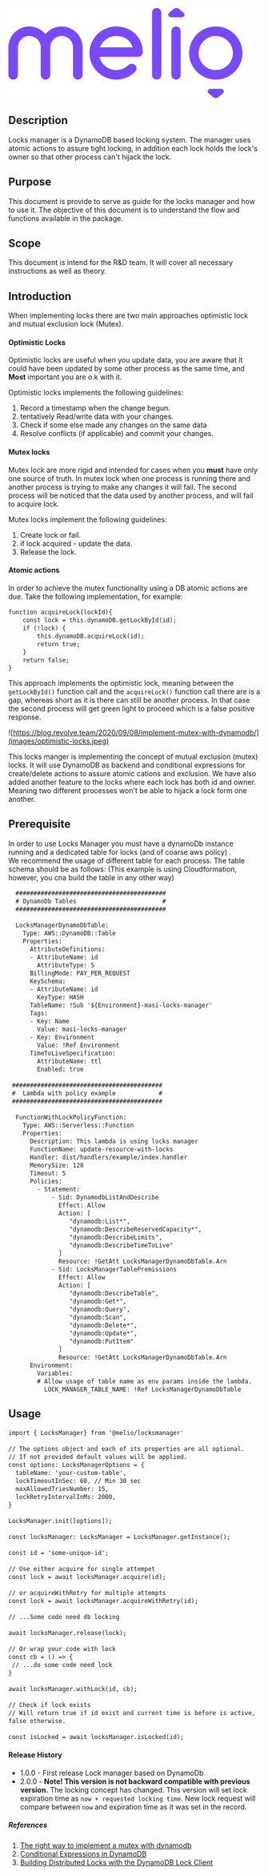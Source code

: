 ![logo](images/melio-logo.svg)

## Description

Locks manager is a DynamoDB based locking system.
The manager uses atomic actions to assure tight locking,
in addition each lock holds the lock's owner so that other process can't hijack the lock.

## Purpose
This document is provide to serve as guide for the locks manager and how to use it.
The objective of this document is to understand the flow and functions available in the package.

## Scope
This document is intend for the R&D team.
It will cover all necessary instructions as well as theory.

## Introduction
When implementing locks there are two main approaches optimistic lock and mutual exclusion lock (Mutex).

#### Optimistic Locks
Optimistic locks are useful when you update data, you are aware that it could have
been updated by some other process as the same time,
and **Most** important you are o.k with it.

Optimistic locks implements the following guidelines:
1. Record a timestamp when the change begun.
2. tentatively Read/write data with your changes.
3. Check if some else made any changes on the same data
4. Resolve conflicts (if applicable) and commit your changes.

#### Mutex locks
Mutex lock are more rigid and intended for cases when you **must** have only one source of truth.
In mutex lock when one process is running there and another process is trying to make any changes
it will fail.
The second process will be noticed that the data used by another process,
and will fail to acquire lock.

Mutex locks implement the following guidelines:
1. Create lock or fail.
2. if lock acquired - update the data.
3. Release the lock.

#### Atomic actions
In order to achieve the mutex functionality using a DB atomic actions are due.
Take the following implementation, for example:

``` 
function acquireLock(lockId){
    const lock = this.dynamoDB.getLockById(id);
    if (!lock) {
        this.dynamoDB.acquireLock(id);
        return true;
    }
    return false;
}
``` 
This approach implements the optimistic lock, meaning between the ```getLockById()``` function call
and the ```acquireLock()``` function call there are is a gap, whereas short as it is there can still
be another process.
In that case the second process will get green light to proceed which is a false positive response.

![https://blog.revolve.team/2020/09/08/implement-mutex-with-dynamodb/](images/optimistic-locks.jpeg)


This locks manger is implementing the concept of mutual exclusion (mutex) locks.
It will use DynamoDB as backend and conditional expressions for create/delete actions
to assure atomic cations and exclusion.
We have also added another feature to the locks where each lock has both id and owner.  
Meaning two different processes won't be able to hijack a lock form one another.

## Prerequisite
In order to use Locks Manager you must have a dynamoDb instance running and a dedicated table 
for locks (and of coarse aws policy) .<br>
We recommend the usage of different table for each process.
The table schema should be as follows:
(This example is using Cloudformation, however, you cna build the table in any other way)

```
  ##########################################
  # DynamoDb Tables                        #
  ##########################################

  LocksManagerDynamoDbTable:
    Type: AWS::DynamoDB::Table
    Properties:
      AttributeDefinitions:
      - AttributeName: id
        AttributeType: S
      BillingMode: PAY_PER_REQUEST
      KeySchema:
      - AttributeName: id
        KeyType: HASH
      TableName: !Sub '${Environment}-masi-locks-manager'
      Tags:
      - Key: Name
        Value: masi-locks-manager
      - Key: Environment
        Value: !Ref Environment
      TimeToLiveSpecification:
        AttributeName: ttl
        Enabled: true

 ##########################################
 #  Lambda with policy example            #
 ##########################################

  FunctionWithLockPolicyFunction:
    Type: AWS::Serverless::Function
    Properties:
      Description: This lambda is using locks manager
      FunctionName: update-resource-with-locks
      Handler: dist/handlers/example/index.handler
      MemorySize: 128
      Timeout: 5
      Policies:
        - Statement:
            - Sid: DynamodbListAndDescribe
              Effect: Allow
              Action: [
                 "dynamodb:List*",
                 "dynamodb:DescribeReservedCapacity*",
                 "dynamodb:DescribeLimits",
                 "dynamodb:DescribeTimeToLive"
              ]
              Resource: !GetAtt LocksManagerDynamoDbTable.Arn
            - Sid: LocksManagerTablePremissions
              Effect: Allow
              Action: [
                 "dynamodb:DescribeTable",
                 "dynamodb:Get*",
                 "dynamodb:Query",
                 "dynamodb:Scan",
                 "dynamodb:Delete*",
                 "dynamodb:Update*",
                 "dynamodb:PutItem"
              ]
              Resource: !GetAtt LocksManagerDynamoDbTable.Arn
      Environment:
        Variables:
        # Allow usage of table name as env params inside the lambda.
          LOCK_MANAGER_TABLE_NAME: !Ref LocksManagerDynamoDbTable
```

## Usage

```
import { LocksManager} from '@melio/locksmanager'

// The options object and each of its properties are all optional.
// If not provided default values will be applied.
const options: LocksManagerOptions = {
  tableName: 'your-custom-table',
  lockTimeoutInSec: 60, // Min 30 sec
  maxAllowedTriesNumber: 15,
  lockRetryIntervalInMs: 2000,
}

LocksManager.init([options]);

const locksManager: LocksManager = LocksManager.getInstance();

const id = 'some-unique-id';

// Use either acquire for single attempet  
const lock = await locksManager.acquire(id);

// or acquireWithRetry for multiple attempts
const lock = await locksManager.acquireWithRetry(id);

// ...Some code need db locking 

await locksManager.release(lock);

// Or wrap your code with lock
const cb = () => {
 // ...do some code need lock
}

await locksManager.withLock(id, cb);

// Check if lock exists
// Will return true if id exist and current time is before is active, false otherwise.

const isLocked = await locksManager.isLocked(id);
```

#### Release History
 * 1.0.0 - First release Lock manager based on DynamoDb
 * 2.0.0 - **Note! This version is not backward compatible with previous version.** The locking concept has changed. This version will set lock expiration time as `now + requested locking time`. New lock request will compare between `now` and expiration time as it was set in the record.

##### References
1. [The right way to implement a mutex with dynamodb](https://blog.revolve.team/2020/09/08/implement-mutex-with-dynamodb/)
2. [Conditional Expressions in DynamoDB](https://docs.aws.amazon.com/amazondynamodb/latest/developerguide/Expressions.ConditionExpressions.html)
3. [Building Distributed Locks with the DynamoDB Lock Client](https://aws.amazon.com/blogs/database/building-distributed-locks-with-the-dynamodb-lock-client/)



